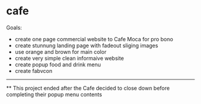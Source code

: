 # cafe 
Goals:
-  create one page commercial website to Cafe Moca for pro bono
-  create stunnung landing page with fadeout sliging images 
-  use orange and brown for main color 
-  create very simple clean informaive website
-  create popup food and drink menu
-  create fabvcon
---------------------------------------------------------

** This project ended after the Cafe decided to close down before completing their popup menu contents

